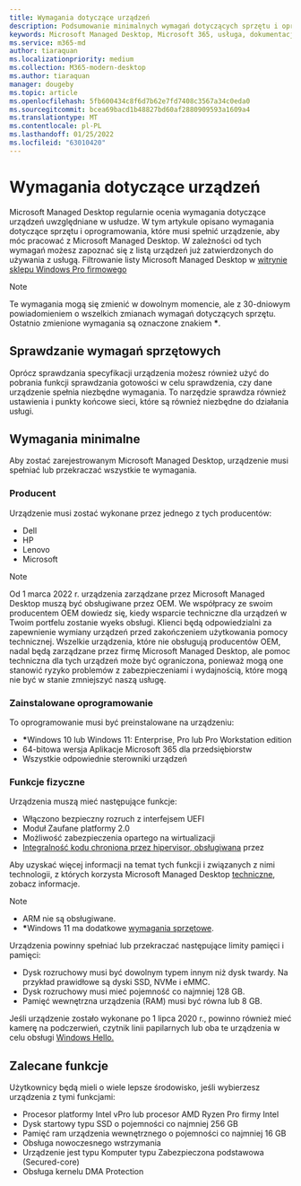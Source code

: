 ```yaml
---
title: Wymagania dotyczące urządzeń
description: Podsumowanie minimalnych wymagań dotyczących sprzętu i oprogramowania, które muszą być spełnione, aby urządzenia pracowały z Microsoft Managed Desktop
keywords: Microsoft Managed Desktop, Microsoft 365, usługa, dokumentacja
ms.service: m365-md
author: tiaraquan
ms.localizationpriority: medium
ms.collection: M365-modern-desktop
ms.author: tiaraquan
manager: dougeby
ms.topic: article
ms.openlocfilehash: 5fb600434c8f6d7b62e7fd7408c3567a34c0eda0
ms.sourcegitcommit: bcea69bacd1b48827bd60af2880909593a1609a4
ms.translationtype: MT
ms.contentlocale: pl-PL
ms.lasthandoff: 01/25/2022
ms.locfileid: "63010420"
---
```

# <a name="device-requirements"></a>Wymagania dotyczące urządzeń

Microsoft Managed Desktop regularnie ocenia wymagania dotyczące urządzeń uwzględniane w usłudze. W tym artykule opisano wymagania dotyczące sprzętu i oprogramowania, które musi spełnić urządzenie, aby móc pracować z Microsoft Managed Desktop. W zależności od tych wymagań możesz zapoznać się z listą urządzeń już zatwierdzonych do używania z usługą. Filtrowanie listy Microsoft Managed Desktop w [witrynie sklepu Windows Pro firmowego](https://www.microsoft.com/en-us/windows/business/devices)

> [!NOTE]
> Te wymagania mogą się zmienić w dowolnym momencie, ale z 30-dniowym powiadomieniem o wszelkich zmianach wymagań dotyczących sprzętu. Ostatnio zmienione wymagania są oznaczone znakiem <b>\*</b>. 

## <a name="check-hardware-requirements"></a>Sprawdzanie wymagań sprzętowych

Oprócz sprawdzania specyfikacji urządzenia możesz również użyć do pobrania funkcji sprawdzania gotowości w celu sprawdzenia[](../get-ready/readiness-assessment-downloadable.md), czy dane urządzenie spełnia niezbędne wymagania. To narzędzie sprawdza również ustawienia i punkty końcowe sieci, które są również niezbędne do działania usługi.

## <a name="minimum-requirements"></a>Wymagania minimalne

Aby zostać zarejestrowanym Microsoft Managed Desktop, urządzenie musi spełniać lub przekraczać wszystkie te wymagania.

### <a name="manufacturer"></a>Producent

Urządzenie musi zostać wykonane przez jednego z tych producentów:

- Dell
- HP
- Lenovo
- Microsoft

> [!NOTE] 
> Od 1 marca 2022 r. urządzenia zarządzane przez Microsoft Managed Desktop muszą być obsługiwane przez OEM. We współpracy ze swoim producentem OEM dowiedz się, kiedy wsparcie techniczne dla urządzeń w Twoim portfelu zostanie wyeks obsługi. Klienci będą odpowiedzialni za zapewnienie wymiany urządzeń przed zakończeniem użytkowania pomocy technicznej. Wszelkie urządzenia, które nie obsługują producentów OEM, nadal będą zarządzane przez firmę Microsoft Managed Desktop, ale pomoc techniczna dla tych urządzeń może być ograniczona, ponieważ mogą one stanowić ryzyko problemów z zabezpieczeniami i wydajnością, które mogą nie być w stanie zmniejszyć naszą usługę.
</b>

### <a name="installed-software"></a>Zainstalowane oprogramowanie

To oprogramowanie musi być preinstalowane na urządzeniu:

- <b>\*</b>Windows 10 lub Windows 11: Enterprise, Pro lub Pro Workstation edition
- 64-bitowa wersja Aplikacje Microsoft 365 dla przedsiębiorstw 
- Wszystkie odpowiednie sterowniki urządzeń


### <a name="physical-features"></a>Funkcje fizyczne

Urządzenia muszą mieć następujące funkcje:

- Włączono bezpieczny rozruch z interfejsem UEFI 
- Moduł Zaufane platformy 2.0 
- Możliwość zabezpieczenia opartego na wirtualizacji 
- [Integralność kodu chroniona przez hipervisor, obsługiwana](/windows-hardware/drivers/bringup/device-guard-and-credential-guard) przez

Aby uzyskać więcej informacji na temat tych funkcji i związanych z nimi technologii, z których korzysta Microsoft Managed Desktop [techniczne](../intro/technologies.md), zobacz informacje.

> [!NOTE]
>- ARM nie są obsługiwane.
>- <b>\*</b>Windows 11 ma dodatkowe [wymagania sprzętowe](/windows/whats-new/windows-11-requirements).

Urządzenia powinny spełniać lub przekraczać następujące limity pamięci i pamięci:

- Dysk rozruchowy musi być dowolnym typem innym niż dysk twardy. Na przykład prawidłowe są dyski SSD, NVMe i eMMC.
- Dysk rozruchowy musi mieć pojemność co najmniej 128 GB.
- Pamięć wewnętrzna urządzenia (RAM) musi być równa lub 8 GB.

Jeśli urządzenie zostało wykonane po 1 lipca 2020 r., powinno również mieć kamerę na podczerwień, czytnik linii papilarnych lub oba te urządzenia w celu obsługi [Windows Hello.](/windows-hardware/design/device-experiences/windows-hello-enhanced-sign-in-security)

## <a name="recommended-features"></a>Zalecane funkcje

Użytkownicy będą mieli o wiele lepsze środowisko, jeśli wybierzesz urządzenia z tymi funkcjami:

- Procesor platformy Intel vPro lub procesor AMD Ryzen Pro firmy Intel
- Dysk startowy typu SSD o pojemności co najmniej 256 GB
- Pamięć ram urządzenia wewnętrznego o pojemności co najmniej 16 GB
- Obsługa nowoczesnego wstrzymania
- Urządzenie jest typu Komputer typu Zabezpieczona podstawowa (Secured-core)
- Obsługa kernelu DMA Protection

